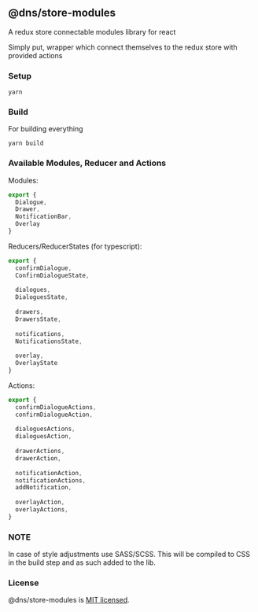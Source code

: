 ## @dns/store-modules

A redux store connectable modules library for react 

Simply put, wrapper which connect themselves to the redux store with provided actions 

### Setup

```shell
yarn
```

### Build

For building everything

```shell
yarn build
```

### Available Modules, Reducer and Actions

Modules: 


```javascript
export {
  Dialogue,
  Drawer,
  NotificationBar,
  Overlay
}
```

Reducers/ReducerStates (for typescript): 

```javascript
export {
  confirmDialogue,
  ConfirmDialogueState,
  
  dialogues,
  DialoguesState,
  
  drawers,
  DrawersState,
  
  notifications,
  NotificationsState,
  
  overlay,
  OverlayState
}
```

Actions: 

```javascript
export {
  confirmDialogueActions,
  confirmDialogueAction,
  
  dialoguesActions,
  dialoguesAction,
  
  drawerActions,
  drawerAction,
  
  notificationAction,
  notificationActions,
  addNotification,
  
  overlayAction,
  overlayActions,
}
```

### NOTE

In case of style adjustments use SASS/SCSS. This will be compiled to CSS in the build step and as such added to the lib.

### License

@dns/store-modules is [MIT licensed](./LICENSE).
